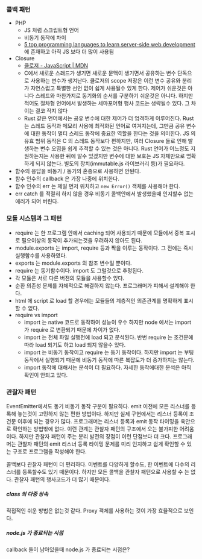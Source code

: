 ### 콜백 패턴
* PHP
  * JS 처럼 스크립트형 언어
  * 비동기 동작에 차이
  * [5 top programming languages to learn server-side web development](https://twm.me/best-programming-languages-and-frameworks-for-server-side-web-development/amp/) 에 존재하고 아직 JS 보다 더 많이 사용됨
* Closure
  * [클로저 - JavaScript | MDN](https://developer.mozilla.org/ko/docs/Web/JavaScript/Guide/Closures)
  * C에서 새로운 스래드가 생기면 새로운 문맥이 생기면서 공유하는 변수 단독으로 사용하는 변수가 생겨난다. 클로저의 scope 저장은 이런 변수 공유와 분리가 자연스럽고 특별한 선언 없이 쉽게 사용될수 있게 한다. 제어가 쉬운것은 아니다 스레드와 마찬가지로 동기화의 순서를 구분하기 쉬운것은 아니다. 하지만 적어도 절차형 언어에서 발생하는 세마포어형 행사 코드는 생략될수 있다. 그 차이는 결코 작지 않다
  * Rust 같은 언어에서는 공유 변수에 대한 제어가 더 엄격하게 이루어진다. Rust 는 스레드 동작과 메모리 사용에 최적화된 언어로 여겨지는데, 그만큼 공유 변수에 대한 동작이 멀티 스레드 동작에 중요한 역할을 한다는 것을 의미한다. JS 의 유효 범위 동작은 C 의 스레드 동작보다 편하지만, 여러 Closure 들로 인해 발생하는 변수 오몀을 쉽게 추적할 수 있는 것은 아니다. Rust 언어가 어느정도 지원하는지는 사용한 뒤에 알수 있겠지만 변수에 대한 보호는 JS 자체만으로 명확하게 되지 않는다. 별도의 장치(immutable.js 라이브러리 등)가 필요하다.
* 함수의 응답을 비동기 / 동기의 혼종으로 사용하면 안된다.
* 함수 인수의 callback 은 가장 나중에 위치한다.
* 함수 인수의 err 는 제일 먼저 위치하고 `new Error()` 객체를 사용해야 한다.
* err catch 를 적절히 하지 않을 경우 비동기 콜백안에서 발생했을때 인지할수 없는 에러가 되어 버린다.

### 모듈 시스템과 그 패턴
* require 는 한 프로그램 안에서 caching 되어 사용되기 때문에 모듈에서 중복 표시로 필요이상의 동작이 추가되는것을 우려하지 않아도 된다.
* module.exports 는 import, require 등과 짝을 이루는 동작이다. 그 전에는 즉시 실행함수를 사용하였다.
* exports 는 module.exports 의 참조 변수일 뿐이다.
* require 는 동기함수이다. import 도 그럴것으로 추정된다.
* 각 모듈은 서로 다른 버젼의 모듈을 사용할수 있다.
* 순환 의존성 문제를 자체적으로 해결하지 않는다. 프로그래머가 피해서 설계해야 한다.
* html 에 script 로 load 할 경우에는 모듈들의 계층적인 의존관계를 명확하게 표시할 수 없다.
* require vs import
  * import 는 native 코드로 동작하여 성능이 우수 하지만 node 에서는 import 가 require 로 변환되기 때문에 차이가 없다.
  * import 는 전체 파일 실행전에 load 되고 분석된다. 반번 require 는 조건문에 따라 load 되기도 하고 load 되지 않을수 있다.
  * import 는 비동기 동작이고 require 는 동기 동작이다. 하지만 import 는 부팅동작에서 실행되기 때문에 비동기 동작에 따른 복잡도가 더 증가하지는 않는다.
  * import 동작에 대해서는 분석이 더 필요하다. 자세한 동작에대한 분석은 아직 확인이 안되고 있다.

### 관찰자 패턴
EventEmitter에서도 동기 비동기 동작 구분이 필요하다. emit 이전에 모든 리스너를 등록해 놓는것이 고민하지 않는 편한 방법이다. 하지만 실제 구현에서는 리스너 등록이 조건문 이후에 되는 경우가 많다. 프로그래머는 리스너 등록과 emit 동작 타이밍을 육안으로 확인하는 방법밖에 없다. 이런 관계는 관찰자 패턴의 구조에서 오는 불가피한 어려움이다. 하지만 관찰자 패턴이 주는 분리 발전의 장점이 이런 단점보다 더 크다. 프로그래머는 관찰자 패턴의 emit 리스너 등록 타이밍 문제를 미리 인지하고 쉽게 확인할 수 있는 구조로 프로그램을 작성해야 한다.

콜백보다 관찰자 패턴이 더 편리하다. 이벤트를 다양하게 할수도, 한 이벤트에 다수의 리스너를 등록할수도 있기 때문이다. 하지만 모든 콜백을 관찰자 패턴으로 사용할 수 는 없다. 관찰자 패턴의 행사코드가 더 많기 때문이다.

##### class 의 다중 상속
직접적인 쉬운 방법은 없는것 같다. Proxy 객체를 사용하는 것이 가장 효율적으로 보인다.

##### node.js 가 종료되는 시점
callback 들이 남아있을때 node.js 가 종료되는 시점은?
